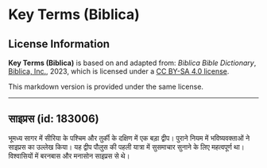 # Key Terms (Biblica)

## License Information

**Key Terms (Biblica)** is based on and adapted from: _Biblica Bible Dictionary_, [Biblica, Inc.](https://www.biblica.com/), 2023, which is licensed under a [CC BY-SA 4.0 license](https://creativecommons.org/licenses/by-sa/4.0/legalcode.en).

This markdown version is provided under the same license.



--------------------------------

## साइप्रस (id: 183006)

भूमध्य सागर में सीरिया के पश्चिम और तुर्की के दक्षिण में एक बड़ा द्वीप। पुराने नियम में भविष्यवक्ताओं ने साइप्रस का उल्लेख किया। यह द्वीप पौलुस की पहली यात्रा में सुसमाचार सुनाने के लिए महत्वपूर्ण था। विश्वासियों में बरनबास और मनासोन साइप्रस से थे।


